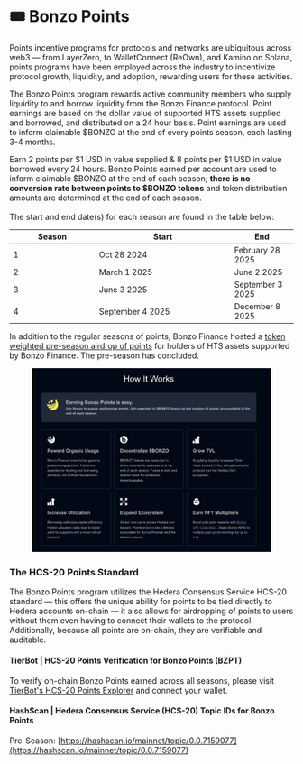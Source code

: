 # 🎟️ Bonzo Points

Points incentive programs for protocols and networks are ubiquitous across web3 — from LayerZero, to WalletConnect (ReOwn), and Kamino on Solana, points programs have been employed across the industry to incentivize protocol growth, liquidity, and adoption, rewarding users for these activities.

The Bonzo Points program rewards active community members who supply liquidity to and borrow liquidity from the Bonzo Finance protocol. Point earnings are based on the dollar value of supported HTS assets supplied and borrowed, and distributed on a 24 hour basis. Point earnings are used to inform claimable $BONZO at the end of every points season, each lasting 3-4 months.

Earn 2 points per $1 USD in value supplied & 8 points per $1 USD in value borrowed every 24 hours. Bonzo Points earned per account are used to inform claimable $BONZO at the end of each season; **there is no conversion rate between points to $BONZO tokens** and token distribution amounts are determined at the end of each season.\
\
The start and end date(s) for each season are found in the table below:

<table><thead><tr><th width="138">Season</th><th width="226">Start</th><th>End</th></tr></thead><tbody><tr><td>1</td><td>Oct 28 2024</td><td>February 28 2025</td></tr><tr><td>2</td><td>March 1 2025</td><td>June 2 2025</td></tr><tr><td>3</td><td>June 3 2025</td><td>September 3 2025</td></tr><tr><td>4</td><td>September 4 2025</td><td>December 8 2025</td></tr></tbody></table>

In addition to the regular seasons of points, Bonzo Finance hosted a [token weighted pre-season airdrop of points](pre-season-points-airdrop.md) for holders of HTS assets supported by Bonzo Finance. The pre-season has concluded.

<figure><img src="../../.gitbook/assets/how_jt_works.png" alt=""><figcaption></figcaption></figure>

### The HCS-20 Points Standard

The Bonzo Points program utilizes the Hedera Consensus Service HCS-20 standard — this offers the unique ability for points to be tied directly to Hedera accounts on-chain — it also allows for airdropping of points to users without them even having to connect their wallets to the protocol. Additionally, because all points are on-chain, they are verifiable and auditable.

#### TierBot | HCS-20 Points Verification for Bonzo Points (BZPT)&#x20;

To verify on-chain Bonzo Points earned across all seasons, please visit [TierBot's HCS-20 Points Explorer](https://tier.bot/advanced-analytics/hedera/hcs20?tab=my-tokens) and connect your wallet.

#### HashScan | Hedera Consensus Service (HCS-20) Topic IDs for Bonzo Points

Pre-Season: [https://hashscan.io/mainnet/topic/0.0.7159077](https://hashscan.io/mainnet/topic/0.0.7159077)

